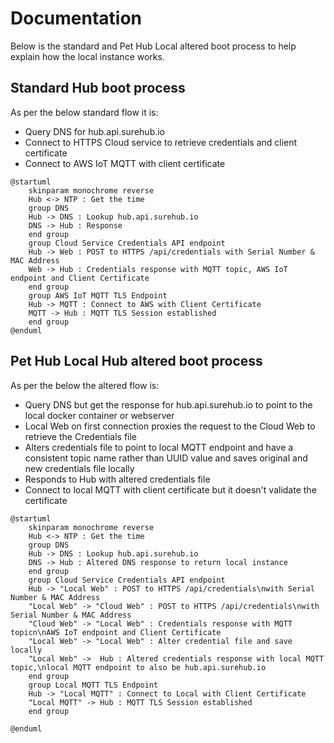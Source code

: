 # Documentation

Below is the standard and Pet Hub Local altered boot process to help explain how the local instance works.

## Standard Hub boot process

As per the below standard flow it is:
- Query DNS for hub.api.surehub.io
- Connect to HTTPS Cloud service to retrieve credentials and client certificate
- Connect to AWS IoT MQTT with client certificate 

```plantuml
@startuml
    skinparam monochrome reverse
    Hub <-> NTP : Get the time
    group DNS
    Hub -> DNS : Lookup hub.api.surehub.io
    DNS -> Hub : Response
    end group
    group Cloud Service Credentials API endpoint
    Hub -> Web : POST to HTTPS /api/credentials with Serial Number & MAC Address
    Web -> Hub : Credentials response with MQTT topic, AWS IoT endpoint and Client Certificate
    end group
    group AWS IoT MQTT TLS Endpoint
    Hub -> MQTT : Connect to AWS with Client Certificate
    MQTT -> Hub : MQTT TLS Session established
    end group
@enduml
```

## Pet Hub Local Hub altered boot process

As per the below the altered flow is:
- Query DNS but get the response for hub.api.surehub.io to point to the local docker container or webserver
- Local Web on first connection proxies the request to the Cloud Web to retrieve the Credentials file
- Alters credentials file to point to local MQTT endpoint and have a consistent topic name rather than UUID value and saves original and new credentials file locally
- Responds to Hub with altered credentials file
- Connect to local MQTT with client certificate but it doesn't validate the certificate

```plantuml
@startuml
    skinparam monochrome reverse
    Hub <-> NTP : Get the time
    group DNS
    Hub -> DNS : Lookup hub.api.surehub.io
    DNS -> Hub : Altered DNS response to return local instance
    end group
    group Cloud Service Credentials API endpoint
    Hub -> "Local Web" : POST to HTTPS /api/credentials\nwith Serial Number & MAC Address
    "Local Web" -> "Cloud Web" : POST to HTTPS /api/credentials\nwith Serial Number & MAC Address
    "Cloud Web" -> "Local Web" : Credentials response with MQTT topicn\nAWS IoT endpoint and Client Certificate
    "Local Web" -> "Local Web" : Alter credential file and save locally
    "Local Web" ->  Hub : Altered credentials response with local MQTT topic,\nlocal MQTT endpoint to also be hub.api.surehub.io
    end group
    group Local MQTT TLS Endpoint
    Hub -> "Local MQTT" : Connect to Local with Client Certificate
    "Local MQTT" -> Hub : MQTT TLS Session established
    end group

@enduml
```
